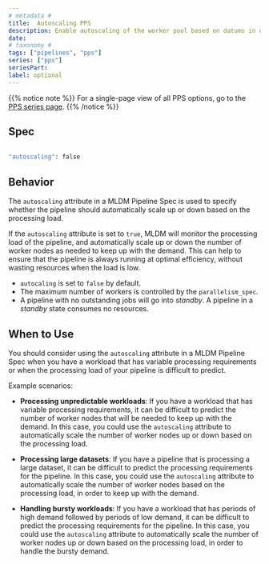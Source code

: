 ```yaml
---
# metadata # 
title:  Autoscaling PPS
description: Enable autoscaling of the worker pool based on datums in queue. 
date: 
# taxonomy #
tags: ["pipelines", "pps"]
series: ["pps"]
seriesPart:
label: optional
---
```


{{% notice note %}}
For a single-page view of all PPS options, go to the [PPS series page](/series/pps).
{{% /notice %}}

## Spec 

```s

"autoscaling": false

```

## Behavior

The `autoscaling` attribute in a MLDM Pipeline Spec is used to specify whether the pipeline should automatically scale up or down based on the processing load.

If the `autoscaling` attribute is set to `true`, MLDM will monitor the processing load of the pipeline, and automatically scale up or down the number of worker nodes as needed to keep up with the demand. This can help to ensure that the pipeline is always running at optimal efficiency, without wasting resources when the load is low.

- `autocaling` is set to `false` by default.
- The maximum number of workers is controlled by the `parallelism_spec`.
- A pipeline with no outstanding jobs will go into *standby*. A pipeline in a *standby* state consumes no resources. 

## When to Use 

You should consider using the `autoscaling` attribute in a MLDM Pipeline Spec when you have a workload that has variable processing requirements or when the processing load of your pipeline is difficult to predict.

Example scenarios:

- **Processing unpredictable workloads**: If you have a workload that has variable processing requirements, it can be difficult to predict the number of worker nodes that will be needed to keep up with the demand. In this case, you could use the `autoscaling` attribute to automatically scale the number of worker nodes up or down based on the processing load.

- **Processing large datasets**: If you have a pipeline that is processing a large dataset, it can be difficult to predict the processing requirements for the pipeline. In this case, you could use the `autoscaling` attribute to automatically scale the number of worker nodes based on the processing load, in order to keep up with the demand.

- **Handling bursty workloads**: If you have a workload that has periods of high demand followed by periods of low demand, it can be difficult to predict the processing requirements for the pipeline. In this case, you could use the `autoscaling` attribute to automatically scale the number of worker nodes up or down based on the processing load, in order to handle the bursty demand.

